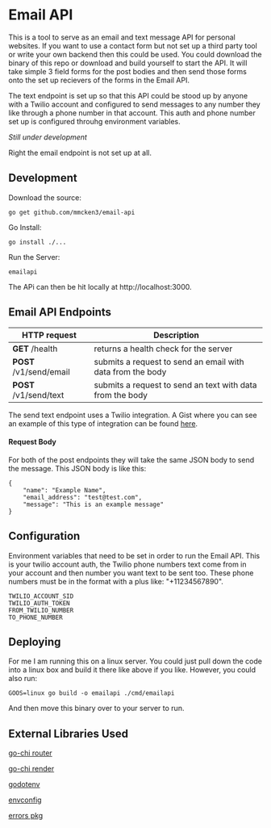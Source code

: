 # Email API

This is a tool to serve as an email and text message API for personal websites. If you 
want to use a contact form but not set up a third party tool or write your own backend then this could be used.
You could download the binary of this repo or download and build yourself to start the API. It will
take simple 3 field forms for the post bodies and then send those forms onto the set up recievers of
the forms in the Email API.

The text endpoint is set up so that this API could be stood up by anyone with a Twilio account and configured
to send messages to any number they like through a phone number in that account. This auth and phone number
set up is configured throuhg environment variables.

*Still under development*

Right the email endpoint is not set up at all.

## Development

Download the source:

    go get github.com/mmcken3/email-api

Go Install:

    go install ./...

Run the Server:

    emailapi

The APi can then be hit locally at http://localhost:3000.

## Email API Endpoints

HTTP request | Description
------------ | ------------- 
**GET** /health    | returns a health check for the server |
**POST** /v1/send/email    | submits a request to send an email with data from the body |
**POST** /v1/send/text    | submits a request to send an text with data from the body |

The send text endpoint uses a Twilio integration. A Gist where you can see an example of
this type of integration can be found [here](https://gist.github.com/mmcken3/d2a485cb713b9f68ebeb28cc73c0c2af).

#### Request Body

For both of the post endpoints they will take the same JSON body to send the message. This
JSON body is like this:

    {
        "name": "Example Name",
        "email_address": "test@test.com",
        "message": "This is an example message"
    }

## Configuration

Environment variables that need to be set in order to run the Email API. This is your twilio account
auth, the Twilio phone numbers text come from in your account and then number you want text to be
sent too. These phone numbers must be in the format with a plus like: "+11234567890".

    TWILIO_ACCOUNT_SID
    TWILIO_AUTH_TOKEN
    FROM_TWILIO_NUMBER
    TO_PHONE_NUMBER

## Deploying

For me I am running this on a linux server. You could just pull down the code into a linux box and build
it there like above if you like. However, you could also run:

    GOOS=linux go build -o emailapi ./cmd/emailapi

And then move this binary over to your server to run.

## External Libraries Used

[go-chi router](https://github.com/go-chi/chi)

[go-chi render](https://github.com/go-chi/render)

[godotenv](https://github.com/joho/godotenv)

[envconfig](https://github.com/kelseyhightower/envconfig)

[errors pkg](https://github.com/pkg/errors)
